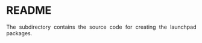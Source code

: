# README

<p align="justify">The subdirectory contains the source code for creating the launchpad packages.</p>
